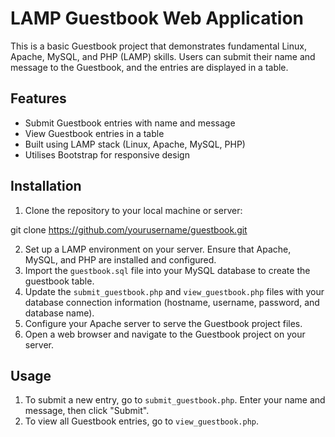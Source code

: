 # LAMP Guestbook Web Application

This is a basic Guestbook project that demonstrates fundamental Linux, Apache, MySQL, and PHP (LAMP) skills. Users can submit their name and message to the Guestbook, and the entries are displayed in a table.

## Features

- Submit Guestbook entries with name and message
- View Guestbook entries in a table
- Built using LAMP stack (Linux, Apache, MySQL, PHP)
- Utilises Bootstrap for responsive design

## Installation

1. Clone the repository to your local machine or server:
  
  git clone https://github.com/yourusername/guestbook.git

2. Set up a LAMP environment on your server. Ensure that Apache, MySQL, and PHP are installed and configured.
3. Import the `guestbook.sql` file into your MySQL database to create the guestbook table.
4. Update the `submit_guestbook.php` and `view_guestbook.php` files with your database connection information (hostname, username, password, and database name).
5. Configure your Apache server to serve the Guestbook project files.
6. Open a web browser and navigate to the Guestbook project on your server.

## Usage

1. To submit a new entry, go to `submit_guestbook.php`. Enter your name and message, then click "Submit".
2. To view all Guestbook entries, go to `view_guestbook.php`.
